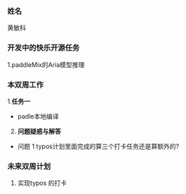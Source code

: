 ### 姓名 
黄敏科

### 开发中的快乐开源任务
1.paddleMix的Aria模型推理

### 本双周工作
1.**任务一**
  - padle本地编译

2. **问题疑惑与解答**
  - 问题 1 typos计划里面完成的算三个打卡任务还是算额外的?

### 未来双周计划
1. 实现typos 的打卡
